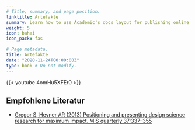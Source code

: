 ```yaml
---
# Title, summary, and page position.
linktitle: Artefakte
summary: Learn how to use Academic's docs layout for publishing online courses, software documentation, and tutorials.
weight: 5
icon: bahai
icon_pack: fas

# Page metadata.
title: Artefakte
date: "2020-11-24T00:00:00Z"
type: book # Do not modify.
---
```


{{< youtube 4omHu5XFEr0 >}}

## Empfohlene Literatur

- [Gregor S, Hevner AR (2013) Positioning and presenting design science research for maximum impact. MIS quarterly 37:337–355](/publication/gregor-2013-b/)
